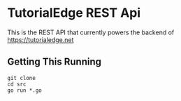 TutorialEdge REST Api
=======================

This is the REST API that currently powers the backend of https://tutorialedge.net

## Getting This Running

~~~
git clone 
cd src
go run *.go
~~~


